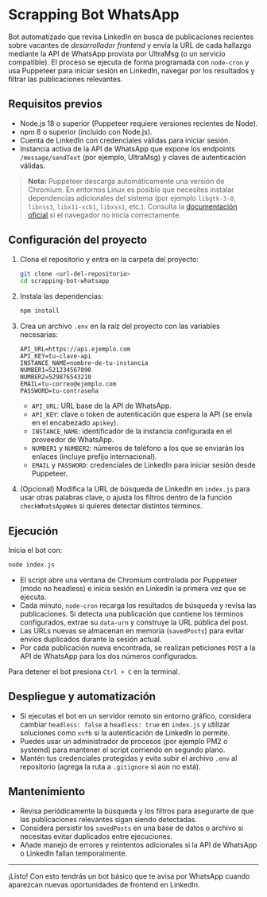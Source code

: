 # Scrapping Bot WhatsApp

Bot automatizado que revisa LinkedIn en busca de publicaciones recientes sobre vacantes de *desarrollador frontend* y envía la URL de cada hallazgo mediante la API de WhatsApp provista por UltraMsg (o un servicio compatible). El proceso se ejecuta de forma programada con `node-cron` y usa Puppeteer para iniciar sesión en LinkedIn, navegar por los resultados y filtrar las publicaciones relevantes.

## Requisitos previos

- Node.js 18 o superior (Puppeteer requiere versiones recientes de Node).
- npm 8 o superior (incluido con Node.js).
- Cuenta de LinkedIn con credenciales válidas para iniciar sesión.
- Instancia activa de la API de WhatsApp que expone los endpoints `/message/sendText` (por ejemplo, UltraMsg) y claves de autenticación válidas.

> **Nota:** Puppeteer descarga automáticamente una versión de Chromium. En entornos Linux es posible que necesites instalar dependencias adicionales del sistema (por ejemplo `libgtk-3-0`, `libnss3`, `libx11-xcb1`, `libxss1`, etc.). Consulta la [documentación oficial](https://pptr.dev/troubleshooting#chrome-headless-doesnt-launch-on-unix) si el navegador no inicia correctamente.

## Configuración del proyecto

1. Clona el repositorio y entra en la carpeta del proyecto:

   ```bash
   git clone <url-del-repositorio>
   cd scrapping-bot-whatsapp
   ```

2. Instala las dependencias:

   ```bash
   npm install
   ```

3. Crea un archivo `.env` en la raíz del proyecto con las variables necesarias:

   ```env
   API_URL=https://api.ejemplo.com
   API_KEY=tu-clave-api
   INSTANCE_NAME=nombre-de-tu-instancia
   NUMBER1=521234567890
   NUMBER2=529876543210
   EMAIL=tu-correo@ejemplo.com
   PASSWORD=tu-contraseña
   ```

   - `API_URL`: URL base de la API de WhatsApp.
   - `API_KEY`: clave o token de autenticación que espera la API (se envía en el encabezado `apikey`).
   - `INSTANCE_NAME`: identificador de la instancia configurada en el proveedor de WhatsApp.
   - `NUMBER1` y `NUMBER2`: números de teléfono a los que se enviarán los enlaces (incluye prefijo internacional).
   - `EMAIL` y `PASSWORD`: credenciales de LinkedIn para iniciar sesión desde Puppeteer.

4. (Opcional) Modifica la URL de búsqueda de LinkedIn en `index.js` para usar otras palabras clave, o ajusta los filtros dentro de la función `checkWhatsAppWeb` si quieres detectar distintos términos.

## Ejecución

Inicia el bot con:

```bash
node index.js
```

- El script abre una ventana de Chromium controlada por Puppeteer (modo no headless) e inicia sesión en LinkedIn la primera vez que se ejecuta.
- Cada minuto, `node-cron` recarga los resultados de búsqueda y revisa las publicaciones. Si detecta una publicación que contiene los términos configurados, extrae su `data-urn` y construye la URL pública del post.
- Las URLs nuevas se almacenan en memoria (`savedPosts`) para evitar envíos duplicados durante la sesión actual.
- Por cada publicación nueva encontrada, se realizan peticiones `POST` a la API de WhatsApp para los dos números configurados.

Para detener el bot presiona `Ctrl + C` en la terminal.

## Despliegue y automatización

- Si ejecutas el bot en un servidor remoto sin entorno gráfico, considera cambiar `headless: false` a `headless: true` en `index.js` y utilizar soluciones como `xvfb` si la autenticación de LinkedIn lo permite.
- Puedes usar un administrador de procesos (por ejemplo PM2 o systemd) para mantener el script corriendo en segundo plano.
- Mantén tus credenciales protegidas y evita subir el archivo `.env` al repositorio (agrega la ruta a `.gitignore` si aún no está).

## Mantenimiento

- Revisa periódicamente la búsqueda y los filtros para asegurarte de que las publicaciones relevantes sigan siendo detectadas.
- Considera persistir los `savedPosts` en una base de datos o archivo si necesitas evitar duplicados entre ejecuciones.
- Añade manejo de errores y reintentos adicionales si la API de WhatsApp o LinkedIn fallan temporalmente.

---

¡Listo! Con esto tendrás un bot básico que te avisa por WhatsApp cuando aparezcan nuevas oportunidades de frontend en LinkedIn.
